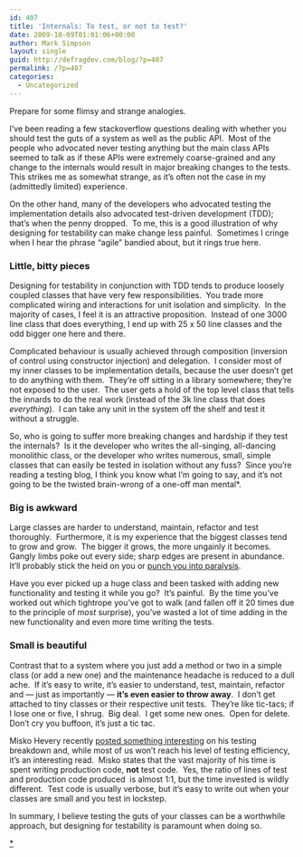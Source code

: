 ```yaml
---
id: 407
title: 'Internals: To test, or not to test?'
date: 2009-10-09T01:01:06+00:00
author: Mark Simpson
layout: single
guid: http://defragdev.com/blog/?p=407
permalink: /?p=407
categories:
  - Uncategorized
---
```

Prepare for some flimsy and strange analogies.

I&#8217;ve been reading a few stackoverflow questions dealing with whether you should test the guts of a system as well as the public API.  Most of the people who advocated never testing anything but the main class APIs seemed to talk as if these APIs were extremely coarse-grained and any change to the internals would result in major breaking changes to the tests.  This strikes me as somewhat strange, as it&#8217;s often not the case in my (admittedly limited) experience.

On the other hand, many of the developers who advocated testing the implementation details also advocated test-driven development (TDD); that&#8217;s when the penny dropped.  To me, this is a good illustration of why designing for testability can make change less painful.  Sometimes I cringe when I hear the phrase &#8220;agile&#8221; bandied about, but it rings true here.

### Little, bitty pieces

Designing for testability in conjunction with TDD tends to produce loosely coupled classes that have very few responsibilities.  You trade more complicated wiring and interactions for unit isolation and simplicity.  In the majority of cases, I feel it is an attractive proposition.  Instead of one 3000 line class that does everything, I end up with 25 x 50 line classes and the odd bigger one here and there.

Complicated behaviour is usually achieved through composition (inversion of control using constructor injection) and delegation.  I consider most of my inner classes to be implementation details, because the user doesn&#8217;t get to do anything with them.  They&#8217;re off sitting in a library somewhere; they&#8217;re not exposed to the user.  The user gets a hold of the top level class that tells the innards to do the real work (instead of the 3k line class that does _everything_).  I can take any unit in the system off the shelf and test it without a struggle.

So, who is going to suffer more breaking changes and hardship if they test the internals?  Is it the developer who writes the all-singing, all-dancing monolithic class, or the developer who writes numerous, small, simple classes that can easily be tested in isolation without any fuss?  Since you&#8217;re reading a testing blog, I think you know what I&#8217;m going to say, and it&#8217;s not going to be the twisted brain-wrong of a one-off man mental*.

### Big is awkward

Large classes are harder to understand, maintain, refactor and test thoroughly.  Furthermore, it is my experience that the biggest classes tend to grow and grow.  The bigger it grows, the more ungainly it becomes.  Gangly limbs poke out every side; sharp edges are present in abundance.  It&#8217;ll probably stick the heid on you or [punch you into paralysis](http://www.imdb.com/character/ch0029856/quotes).

Have you ever picked up a huge class and been tasked with adding new functionality and testing it while you go?  It&#8217;s painful.  By the time you&#8217;ve worked out which tightrope you&#8217;ve got to walk (and fallen off it 20 times due to the principle of _most_ surprise), you&#8217;ve wasted a lot of time adding in the new functionality and even more time writing the tests.

### Small is beautiful

Contrast that to a system where you just add a method or two in a simple class (or add a new one) and the maintenance headache is reduced to a dull ache.  If it&#8217;s easy to write, it&#8217;s easier to understand, test, maintain, refactor and &#8212; just as importantly &#8212; **it&#8217;s even easier to throw away**.  I don&#8217;t get attached to tiny classes or their respective unit tests.  They&#8217;re like tic-tacs; if I lose one or five, I shrug.  Big deal.  I get some new ones.  Open for delete.  Don&#8217;t cry you buffoon, it&#8217;s just a tic tac.

Misko Hevery recently [posted something interesting](http://misko.hevery.com/2009/10/01/cost-of-testing/) on his testing breakdown and, while most of us won&#8217;t reach his level of testing efficiency, it&#8217;s an interesting read.  Misko states that the vast majority of his time is spent writing production code, **not** test code.  Yes, the ratio of lines of test and production code produced  is almost 1:1, but the time invested is wildly different.  Test code is usually verbose, but it&#8217;s easy to write out when your classes are small and you test in lockstep.

In summary, I believe testing the guts of your classes can be a worthwhile approach, but designing for testability is paramount when doing so.

[*](http://www.imdb.com/character/ch0017429/quotes)